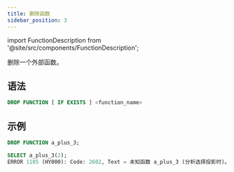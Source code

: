 ```yaml
---
title: 删除函数
sidebar_position: 3
---
```

import FunctionDescription from '@site/src/components/FunctionDescription';

<FunctionDescription description="引入或更新版本：v1.2.116"/>

删除一个外部函数。

## 语法

```sql
DROP FUNCTION [ IF EXISTS ] <function_name>
```

## 示例

```sql
DROP FUNCTION a_plus_3;

SELECT a_plus_3(2);
ERROR 1105 (HY000): Code: 2602, Text = 未知函数 a_plus_3 (分析选择投影时)。
```